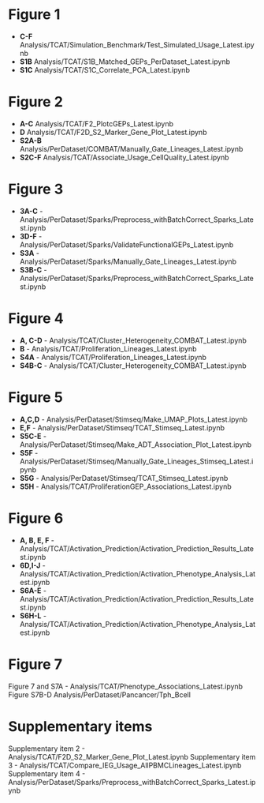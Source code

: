 # Figure 1
 - __C-F__ Analysis/TCAT/Simulation_Benchmark/Test_Simulated_Usage_Latest.ipynb
 - __S1B__ Analysis/TCAT/S1B_Matched_GEPs_PerDataset_Latest.ipynb
 - __S1C__ Analysis/TCAT/S1C_Correlate_PCA_Latest.ipynb

# Figure 2
 - __A-C__ Analysis/TCAT/F2_PlotcGEPs_Latest.ipynb
 - __D__ Analysis/TCAT/F2D_S2_Marker_Gene_Plot_Latest.ipynb
 - __S2A-B__ Analysis/PerDataset/COMBAT/Manually_Gate_Lineages_Latest.ipynb
 - __S2C-F__ Analysis/TCAT/Associate_Usage_CellQuality_Latest.ipynb

# Figure 3
 - __3A-C__ - Analysis/PerDataset/Sparks/Preprocess_withBatchCorrect_Sparks_Latest.ipynb
 - __3D-F__ - Analysis/PerDataset/Sparks/ValidateFunctionalGEPs_Latest.ipynb
 - __S3A__ - Analysis/PerDataset/Sparks/Manually_Gate_Lineages_Latest.ipynb
 - __S3B-C__ - Analysis/PerDataset/Sparks/Preprocess_withBatchCorrect_Sparks_Latest.ipynb

# Figure 4
 - __A, C-D__ - Analysis/TCAT/Cluster_Heterogeneity_COMBAT_Latest.ipynb
 - __B__ - Analysis/TCAT/Proliferation_Lineages_Latest.ipynb
 - __S4A__ - Analysis/TCAT/Proliferation_Lineages_Latest.ipynb
 - __S4B-C__ - Analysis/TCAT/Cluster_Heterogeneity_COMBAT_Latest.ipynb


# Figure 5
 - __A,C,D__ - Analysis/PerDataset/Stimseq/Make_UMAP_Plots_Latest.ipynb
 - __E,F__ - Analysis/PerDataset/Stimseq/TCAT_Stimseq_Latest.ipynb
 - __S5C-E__ - Analysis/PerDataset/Stimseq/Make_ADT_Association_Plot_Latest.ipynb
 - __S5F__ - Analysis/PerDataset/Stimseq/Manually_Gate_Lineages_Stimseq_Latest.ipynb
 - __S5G__ - Analysis/PerDataset/Stimseq/TCAT_Stimseq_Latest.ipynb
 - __S5H__ - Analysis/TCAT/ProliferationGEP_Associations_Latest.ipynb


# Figure 6
- __A, B, E, F__ - Analysis/TCAT/Activation_Prediction/Activation_Prediction_Results_Latest.ipynb
- __6D,I-J__ - Analysis/TCAT/Activation_Prediction/Activation_Phenotype_Analysis_Latest.ipynb
- __S6A-E__ - Analysis/TCAT/Activation_Prediction/Activation_Prediction_Results_Latest.ipynb
- __S6H-L__ - Analysis/TCAT/Activation_Prediction/Activation_Phenotype_Analysis_Latest.ipynb


# Figure 7
Figure 7 and S7A - Analysis/TCAT/Phenotype_Associations_Latest.ipynb
Figure S7B-D Analysis/PerDataset/Pancancer/Tph_Bcell


# Supplementary items
Supplementary item 2 - Analysis/TCAT/F2D_S2_Marker_Gene_Plot_Latest.ipynb
Supplementary item 3 - Analysis/TCAT/Compare_IEG_Usage_AllPBMCLineages_Latest.ipynb
Supplementary item 4 - Analysis/PerDataset/Sparks/Preprocess_withBatchCorrect_Sparks_Latest.ipynb